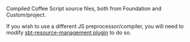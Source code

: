 Compiled Coffee Script source files, both from Foundation and Custom/project.  

If you wish to use a different JS preprocessor/compiler, you will need to modify [sbt-resource-management plugin][1] to do so.




[1]:    https://github.com/Shadowfiend/sbt-resource-management/
